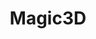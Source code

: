 ---
title: 'Magic3D'
url: https://deepimagination.cc/Magic3D/
image: 1669158592000.png
tags: 'ai,design,3d'
description: 'text to 3d object generator by nvidia'
---